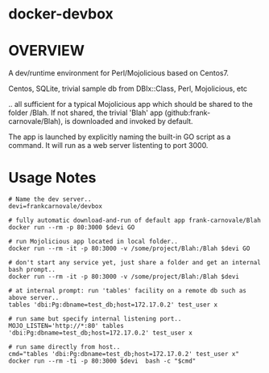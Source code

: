 # docker-devbox


# OVERVIEW
A dev/runtime environment for Perl/Mojolicious based on Centos7.

Centos, SQLite, trivial sample db from DBIx::Class, Perl, Mojolicious, etc

.. all sufficient for a typical Mojolicious app which should be shared to the folder /Blah.
If not shared, the trivial 'Blah' app (github:frank-carnovale/Blah), is downloaded and invoked by default.

The app is launched by explicitly naming the built-in GO script as a command.  It will run as a web server listenting to port 3000.

# Usage Notes
```
# Name the dev server..
devi=frankcarnovale/devbox

# fully automatic download-and-run of default app frank-carnovale/Blah
docker run --rm -p 80:3000 $devi GO

# run Mojolicious app located in local folder..
docker run --rm -it -p 80:3000 -v /some/project/Blah:/Blah $devi GO

# don't start any service yet, just share a folder and get an internal bash prompt..
docker run --rm -it -p 80:3000 -v /some/project/Blah:/Blah $devi

# at internal prompt: run 'tables' facility on a remote db such as above server..
tables 'dbi:Pg:dbname=test_db;host=172.17.0.2' test_user x

# run same but specify internal listening port..
MOJO_LISTEN='http://*:80' tables 'dbi:Pg:dbname=test_db;host=172.17.0.2' test_user x

# run same directly from host..
cmd="tables 'dbi:Pg:dbname=test_db;host=172.17.0.2' test_user x"
docker run --rm -ti -p 80:3000 $devi  bash -c "$cmd"
```

